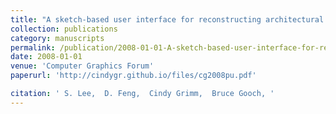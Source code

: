 ```yaml
---
title: "A sketch-based user interface for reconstructing architectural drawings"
collection: publications
category: manuscripts
permalink: /publication/2008-01-01-A-sketch-based-user-interface-for-reconstructing-architectural-drawings
date: 2008-01-01
venue: 'Computer Graphics Forum'
paperurl: 'http://cindygr.github.io/files/cg2008pu.pdf'

citation: ' S. Lee,  D. Feng,  Cindy Grimm,  Bruce Gooch, '
---
```


